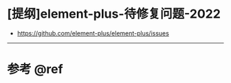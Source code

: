 # [提纲]element-plus-待修复问题-2022

- https://github.com/element-plus/element-plus/issues

---

# 参考 @ref